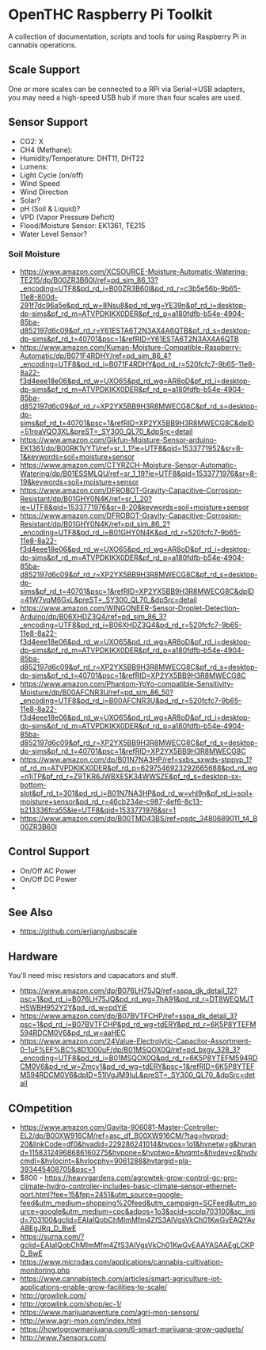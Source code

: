 # OpenTHC Raspberry Pi Toolkit

A collection of documentation, scripts and tools for using Raspberry Pi in cannabis operations. 

## Scale Support

One or more scales can be connected to a RPi via Serial->USB adapters, you may need a high-speed USB hub if more than four scales are used.


## Sensor Support

 * CO2: X
 * CH4 (Methane): 
 * Humidity/Temperature: DHT11, DHT22
 * Lumens:
 * Light Cycle (on/off)
 * Wind Speed
 * Wind Direction
 * Solar?
 * pH (Soil & Liquid)?
 * VPD (Vapor Pressure Deficit)
 * Flood/Moisture Sensor: EK1361, TE215
 * Water Level Sensor?

### Soil Moisture
 
 * https://www.amazon.com/XCSOURCE-Moisture-Automatic-Watering-TE215/dp/B00ZR3B60I/ref=pd_sim_86_13?_encoding=UTF8&pd_rd_i=B00ZR3B60I&pd_rd_r=c3b5e56b-9b65-11e8-800d-291f7dc96a5e&pd_rd_w=8Nsu8&pd_rd_wg=YE39n&pf_rd_i=desktop-dp-sims&pf_rd_m=ATVPDKIKX0DER&pf_rd_p=a180fdfb-b54e-4904-85ba-d852197d6c09&pf_rd_r=Y61ESTA6T2N3AX4A6QTB&pf_rd_s=desktop-dp-sims&pf_rd_t=40701&psc=1&refRID=Y61ESTA6T2N3AX4A6QTB
 * https://www.amazon.com/Kuman-Moisture-Compatible-Raspberry-Automatic/dp/B071F4RDHY/ref=pd_sim_86_4?_encoding=UTF8&pd_rd_i=B071F4RDHY&pd_rd_r=520fcfc7-9b65-11e8-8a22-f3d4eee18e06&pd_rd_w=UXO65&pd_rd_wg=AR8oD&pf_rd_i=desktop-dp-sims&pf_rd_m=ATVPDKIKX0DER&pf_rd_p=a180fdfb-b54e-4904-85ba-d852197d6c09&pf_rd_r=XP2YX5BB9H3R8MWECG8C&pf_rd_s=desktop-dp-sims&pf_rd_t=40701&psc=1&refRID=XP2YX5BB9H3R8MWECG8C&dpID=51roaVQO3XL&preST=_SY300_QL70_&dpSrc=detail
 * https://www.amazon.com/Gikfun-Moisture-Sensor-arduino-EK1361/dp/B00RK1VYTI/ref=sr_1_1?ie=UTF8&qid=1533771952&sr=8-1&keywords=soil+moisture+sensor
 * https://www.amazon.com/CTYRZCH-Moisture-Sensor-Automatic-Watering/dp/B01ESSMLQU/ref=sr_1_19?ie=UTF8&qid=1533771976&sr=8-19&keywords=soil+moisture+sensor
 * https://www.amazon.com/DFROBOT-Gravity-Capacitive-Corrosion-Resistant/dp/B01GHY0N4K/ref=sr_1_20?ie=UTF8&qid=1533771976&sr=8-20&keywords=soil+moisture+sensor
 * https://www.amazon.com/DFROBOT-Gravity-Capacitive-Corrosion-Resistant/dp/B01GHY0N4K/ref=pd_sim_86_2?_encoding=UTF8&pd_rd_i=B01GHY0N4K&pd_rd_r=520fcfc7-9b65-11e8-8a22-f3d4eee18e06&pd_rd_w=UXO65&pd_rd_wg=AR8oD&pf_rd_i=desktop-dp-sims&pf_rd_m=ATVPDKIKX0DER&pf_rd_p=a180fdfb-b54e-4904-85ba-d852197d6c09&pf_rd_r=XP2YX5BB9H3R8MWECG8C&pf_rd_s=desktop-dp-sims&pf_rd_t=40701&psc=1&refRID=XP2YX5BB9H3R8MWECG8C&dpID=41W7vqM6GxL&preST=_SY300_QL70_&dpSrc=detail
 * https://www.amazon.com/WINGONEER-Sensor-Droplet-Detection-Arduino/dp/B06XHDZ3Q4/ref=pd_sim_86_3?_encoding=UTF8&pd_rd_i=B06XHDZ3Q4&pd_rd_r=520fcfc7-9b65-11e8-8a22-f3d4eee18e06&pd_rd_w=UXO65&pd_rd_wg=AR8oD&pf_rd_i=desktop-dp-sims&pf_rd_m=ATVPDKIKX0DER&pf_rd_p=a180fdfb-b54e-4904-85ba-d852197d6c09&pf_rd_r=XP2YX5BB9H3R8MWECG8C&pf_rd_s=desktop-dp-sims&pf_rd_t=40701&psc=1&refRID=XP2YX5BB9H3R8MWECG8C
 * https://www.amazon.com/Phantom-YoYo-compatible-Sensitivity-Moisture/dp/B00AFCNR3U/ref=pd_sim_86_50?_encoding=UTF8&pd_rd_i=B00AFCNR3U&pd_rd_r=520fcfc7-9b65-11e8-8a22-f3d4eee18e06&pd_rd_w=UXO65&pd_rd_wg=AR8oD&pf_rd_i=desktop-dp-sims&pf_rd_m=ATVPDKIKX0DER&pf_rd_p=a180fdfb-b54e-4904-85ba-d852197d6c09&pf_rd_r=XP2YX5BB9H3R8MWECG8C&pf_rd_s=desktop-dp-sims&pf_rd_t=40701&psc=1&refRID=XP2YX5BB9H3R8MWECG8C
 * https://www.amazon.com/dp/B01N7NA3HP/ref=sxbs_sxwds-stppvp_1?pf_rd_m=ATVPDKIKX0DER&pf_rd_p=6297546923292665688&pd_rd_wg=n1jTP&pf_rd_r=Z9TKR6JWBXESK34WWSZE&pf_rd_s=desktop-sx-bottom-slot&pf_rd_t=301&pd_rd_i=B01N7NA3HP&pd_rd_w=vhI9n&pf_rd_i=soil+moisture+sensor&pd_rd_r=46cb234e-c987-4ef6-8c13-b213336fca55&ie=UTF8&qid=1533771976&sr=1
 * https://www.amazon.com/dp/B00TMD43BS/ref=psdc_3480689011_t4_B00ZR3B60I
 
## Control Support

 * On/Off AC Power
 * On/Off DC Power
 * 


## See Also

 * https://github.com/erjiang/usbscale


## Hardware 

You'll need misc resistors and capacators and stuff.

 * https://www.amazon.com/dp/B076LH75JQ/ref=sspa_dk_detail_12?psc=1&pd_rd_i=B076LH75JQ&pd_rd_wg=7hA91&pd_rd_r=DT8WEQMJTHSWBH952Y2Y&pd_rd_w=pdYiE
 * https://www.amazon.com/dp/B07BVTFCHP/ref=sspa_dk_detail_3?psc=1&pd_rd_i=B07BVTFCHP&pd_rd_wg=tdERY&pd_rd_r=6K5P8YTEFM594RDCM0V6&pd_rd_w=aaHEC
 * https://www.amazon.com/24Value-Electrolytic-Capacitor-Assortment-0-1uF%EF%BC%8D1000uF/dp/B01MSQOX0Q/ref=pd_bxgy_328_3?_encoding=UTF8&pd_rd_i=B01MSQOX0Q&pd_rd_r=6K5P8YTEFM594RDCM0V6&pd_rd_w=Zmcy1&pd_rd_wg=tdERY&psc=1&refRID=6K5P8YTEFM594RDCM0V6&dpID=51lVgJM9IuL&preST=_SY300_QL70_&dpSrc=detail






## COmpetition

 * https://www.amazon.com/Gavita-906081-Master-Controller-EL2/dp/B00XW916CM/ref=asc_df_B00XW916CM/?tag=hyprod-20&linkCode=df0&hvadid=229286241014&hvpos=1o1&hvnetw=g&hvrand=11583124968686160275&hvpone=&hvptwo=&hvqmt=&hvdev=c&hvdvcmdl=&hvlocint=&hvlocphy=9061288&hvtargid=pla-393445408705&psc=1
 * $800 - https://heavygardens.com/agrowtek-grow-control-gc-pro-climate-hydro-controller-includes-basic-climate-sensor-ethernet-port.html?fee=15&fep=2451&utm_source=google-feed&utm_medium=shopping%20feed&utm_campaign=SCFeed&utm_source=google&utm_medium=cpc&adpos=1o3&scid=scplp703100&sc_intid=703100&gclid=EAIaIQobChMImMfm4ZfS3AIVgsVkCh01KwGvEAQYAyABEgJRq_D_BwE
 * https://surna.com/?gclid=EAIaIQobChMImMfm4ZfS3AIVgsVkCh01KwGvEAAYASAAEgLCKPD_BwE
 * https://www.microdaq.com/applications/cannabis-cultivation-monitoring.php
 * https://www.cannabistech.com/articles/smart-agriculture-iot-applications-enable-grow-facilities-to-scale/
 * http://growlink.com/
 * http://growlink.com/shop/ec-1/
 * https://www.marijuanaventure.com/agri-mon-sensors/
 * http://www.agri-mon.com/index.html
 * https://howtogrowmarijuana.com/6-smart-marijuana-grow-gadgets/
 * http://www.7sensors.com/

